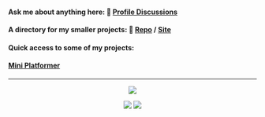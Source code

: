 #### Ask me about anything here: 💬 [Profile Discussions](https://github.com/Kr33L/Kr33L/discussions)
#### A directory for my smaller projects: 🔭 [Repo](https://github.com/Kr33L/SmallProjects) / [Site](https://kr33l.github.io/SmallProjects/)<br>


#### Quick access to some of my projects: 
#### [Mini Platformer](https://kr33l.github.io/Mini-Platformer/)<br>

---
<p align="center">
 <img src="https://streak-stats.demolab.com?user=Kr33L&theme=github-dark&hide_border=true&border_radius=45&width=120" />
</p>

<p align="center">

 <img src="https://github-readme-stats.vercel.app/api/top-langs/?username=Kr33L&layout=compact&title_color=ffffff&text_color=ffffff&bg_color=0d1117&hide_border=true" />

 <img src="https://skillicons.dev/icons?i=js,cs,css,html,vscode,visualstudio&perline=2"  />
 
</p>

